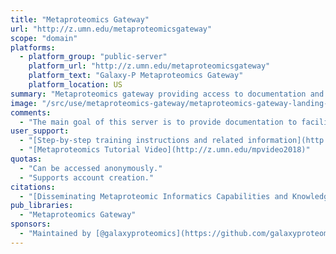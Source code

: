 ```yaml
---
title: "Metaproteomics Gateway"
url: "http://z.umn.edu/metaproteomicsgateway"
scope: "domain"
platforms:
  - platform_group: "public-server"
    platform_url: "http://z.umn.edu/metaproteomicsgateway"
    platform_text: "Galaxy-P Metaproteomics Gateway"
    platform_location: US
summary: "Metaproteomics gateway providing access to documentation and other instructional materials, and an opportunity for hands-on training using example datasets and optimized metaproteomics workflows"
image: "/src/use/metaproteomics-gateway/metaproteomics-gateway-landing-400.png"
comments:
  - "The main goal of this server is to provide documentation to facilitate training and mastery of these software and workflows."
user_support:
  - "[Step-by-step training instructions and related information](http://z.umn.edu/supps1)"
  - "[Metaproteomics Tutorial Video](http://z.umn.edu/mpvideo2018)"
quotas:
  - "Can be accessed anonymously."
  - "Supports account creation."
citations:
  - "[Disseminating Metaproteomic Informatics Capabilities and Knowledge Using the Galaxy-P Framework](https://doi.org/10.3390/proteomes6010007), Clemens Blank, Caleb Easterly, [Bjoern Gruening](/people/bjoern-gruening/), James Johnson, Carolin A. Kolmeder, Praveen Kumar, Damon May, Subina Mehta, Bart Mesuere, Zachary Brown, Joshua E. Elias, W. Judson Hervey, Thomas McGowan, Thilo Muth, Brook L. Nunn, Joel Rudney, Alessandro Tanca, Timothy J. Griffin and Pratik D. Jagtap. *Proteomes* 2018, 6(1), 7; doi:10.3390/proteomes6010007"
pub_libraries:
  - "Metaproteomics Gateway"
sponsors:
  - "Maintained by [@galaxyproteomics](https://github.com/galaxyproteomics)"
---
```

